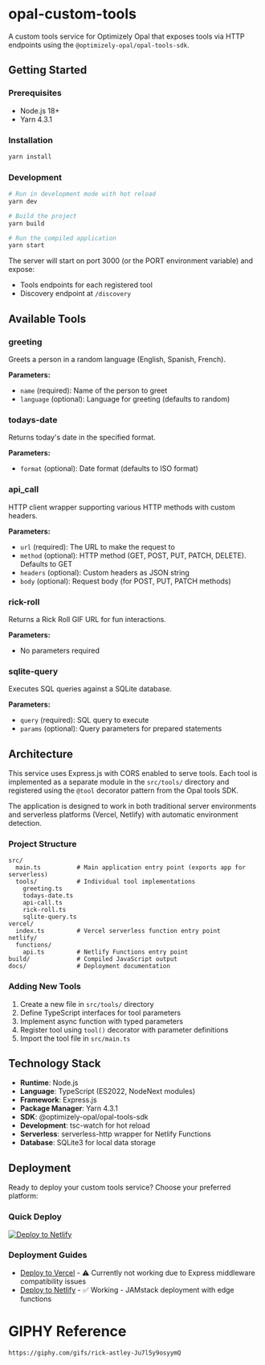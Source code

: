 # opal-custom-tools

A custom tools service for Optimizely Opal that exposes tools via HTTP endpoints using the `@optimizely-opal/opal-tools-sdk`.

## Getting Started

### Prerequisites
- Node.js 18+
- Yarn 4.3.1

### Installation
```bash
yarn install
```

### Development
```bash
# Run in development mode with hot reload
yarn dev

# Build the project
yarn build

# Run the compiled application
yarn start
```

The server will start on port 3000 (or the PORT environment variable) and expose:
- Tools endpoints for each registered tool
- Discovery endpoint at `/discovery`

## Available Tools

### greeting
Greets a person in a random language (English, Spanish, French).

**Parameters:**
- `name` (required): Name of the person to greet
- `language` (optional): Language for greeting (defaults to random)

### todays-date
Returns today's date in the specified format.

**Parameters:**
- `format` (optional): Date format (defaults to ISO format)

### api_call
HTTP client wrapper supporting various HTTP methods with custom headers.

**Parameters:**
- `url` (required): The URL to make the request to
- `method` (optional): HTTP method (GET, POST, PUT, PATCH, DELETE). Defaults to GET
- `headers` (optional): Custom headers as JSON string
- `body` (optional): Request body (for POST, PUT, PATCH methods)

### rick-roll
Returns a Rick Roll GIF URL for fun interactions.

**Parameters:**
- No parameters required

### sqlite-query
Executes SQL queries against a SQLite database.

**Parameters:**
- `query` (required): SQL query to execute
- `params` (optional): Query parameters for prepared statements

## Architecture

This service uses Express.js with CORS enabled to serve tools. Each tool is implemented as a separate module in the `src/tools/` directory and registered using the `@tool` decorator pattern from the Opal tools SDK.

The application is designed to work in both traditional server environments and serverless platforms (Vercel, Netlify) with automatic environment detection.

### Project Structure
```
src/
  main.ts          # Main application entry point (exports app for serverless)
  tools/           # Individual tool implementations
    greeting.ts
    todays-date.ts
    api-call.ts
    rick-roll.ts
    sqlite-query.ts
vercel/
  index.ts         # Vercel serverless function entry point
netlify/
  functions/
    api.ts         # Netlify Functions entry point
build/             # Compiled JavaScript output
docs/              # Deployment documentation
```

### Adding New Tools

1. Create a new file in `src/tools/` directory
2. Define TypeScript interfaces for tool parameters
3. Implement async function with typed parameters
4. Register tool using `tool()` decorator with parameter definitions
5. Import the tool file in `src/main.ts`

## Technology Stack

- **Runtime**: Node.js
- **Language**: TypeScript (ES2022, NodeNext modules)
- **Framework**: Express.js
- **Package Manager**: Yarn 4.3.1
- **SDK**: @optimizely-opal/opal-tools-sdk
- **Development**: tsc-watch for hot reload
- **Serverless**: serverless-http wrapper for Netlify Functions
- **Database**: SQLite3 for local data storage

## Deployment

Ready to deploy your custom tools service? Choose your preferred platform:

### Quick Deploy

[![Deploy to Netlify](https://www.netlify.com/img/deploy/button.svg)](https://app.netlify.com/start/deploy?repository=https://github.com/kunalshetye/opal-custom-tools)

### Deployment Guides

- [Deploy to Vercel](docs/vercel-deployment.md) - ⚠️ Currently not working due to Express middleware compatibility issues
- [Deploy to Netlify](docs/netlify-deployment.md) - ✅ Working - JAMstack deployment with edge functions

# GIPHY Reference
```sh
https://giphy.com/gifs/rick-astley-Ju7l5y9osyymQ
```